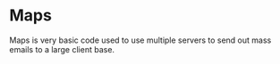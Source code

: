 # Maps
Maps is very basic code used to use multiple servers to send out mass emails to a large client base.
